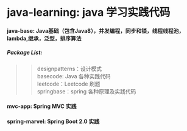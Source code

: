 # java-learning: java 学习实践代码        
#### java-base: Java基础（包含Java8），并发编程，同步和锁，线程线程池，lambda,继承，泛型，排序算法
##### Package List:
>>designpatterns：设计模式  
>>basecode: Java 各种实践代码  
>>leetcode：Leetcode 刷题  
>>springbase：spring 各种原理及实践代码 
#### mvc-app: Spring MVC 实践
#### spring-marvel: Spring Boot 2.0 实践